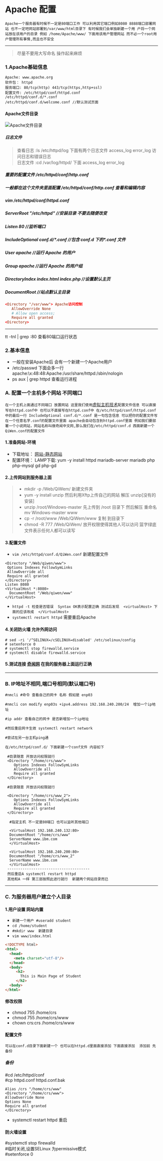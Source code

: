 Apache 配置
==== 
`Apache一个服务器有时候不一定是80端口工作 可以利用其它端口例如8080 8888端口部署网站 也不一定吧网站部署到/var/www/html目录下 有时候我们会单独新建一个用
户将一个网站放在该用户的目录 例如 /home/Apache/www/ 下面用该用户管理网站 而不必一个root用户管理所有事情,而且也不安全`

----
>尽量不要用大写命名 操作起来麻烦 
### 1.Apache基础信息
```shell
Apache: www.apache.org 
软件包： httpd 
服务端口: 80/tcp(http) 443/tcp(https,http+ssl) 
配置文件: /etc/httpd/conf/httpd.conf 
/etc/httpd/conf.d/*.conf 
/etc/httpd/conf.d/welcome.conf //默认测试页面
```
#### Apache文件目录
![Apache文件目录](/Image/ApacheDirectionary.png)
##### 日志文件
> 查看日志  :ls /etc/httpd/log  下面有两个日志文件 access_log error_log 访问日志和错误日志  
> 日志文件  :cd /var/log/httpd/ 下面 access_log error_log
##### 重要的配置文件 /etc/httpd/conf/http.conf
##### 一般都在这个文件夹里面配置 /etc/httpd/conf/http.conf 查看和编辑内容
#####  vim /etc/httpd/conf/httpd.conf
##### ServerRoot "/etc/httpd" //安装目录  不要去随便改变
##### Listen 80 //监听端口 
##### IncludeOptional conf.d/\*.conf //包含 conf.d 下的*.conf 文件 
##### User apache //运行 Apache 的用户 
##### Group apache //运行 Apache 的用户组 
##### DirectoryIndex index.html index.php //设置默认主页 
##### DocumentRoot //站点默认主目录
```conf
<Directory "/var/www"> Apache访问控制
   AllowOverride None
   # Allow open access;
   Require all granted
<Directory>
```   
----
tt -tnl | grep :80 查看80端口运行状态
### 2.基本信息
* 一般在安装Apache后 会有一个新建一个Apache用户 
* /etc/passwd 下面会多一行 apache:\x:48:48:Apache:/usr/share/httpd:/sbin/nologin
* ps aux | grep httpd 查看运行进程
### A. 配置一个主机多个网站 不同端口
`在一个主机上面通过不同端口 放置网站 这里我们使用`[虚拟主机技术](https://baike.baidu.com/item/%E8%99%9A%E6%8B%9F%E4%B8%BB%E6%9C%BA/208420)`配置文件信息 可以直接写在httpd.conf中 也可以不直接写在httpd.conf中 在/etc/httpd/conf/httpd.conf 中的最后一行 IncludeOptional conf.d/*.conf 是一句包含信息 可以把你的配置文件写在一个任意名字.conf的配置文件里面 apache会自动包含到httpd.conf里面 例如我们要部署一个小说网站，网站名称叫做奇闻中文网,那么我们在/etc/httpd/conf.d 西面新建一个 QiWen.conf的配置文件`
#### 1.准备网站-环境  
* 下载地址： [网站-静态网站](https://codeload.github.com/kickgod/Windows/zip/master)
* 配置环境： LAMP下载: yum -y install httpd mariadb-server mariadb php php-mysql gd php-gd 
#### 2.上传网站到服务器上面 
> * mkdir -p  /Web/QiWem/ 新建文件夹
> * yum -y install unzip 然后利用Xftp上传自己的网站  解压 unzip[没有的安装] 
> * unzip /root/Windows-master 先上传到 /root 目录下  然后解压 重命名  mv Windows-master www
> * cp -r /root/www  /Web/QiWem/www 复制 到目录下
> * chmod -R 777 /Web/QiWem/ 放开权限使得其他人可以访问   篮字绿底文件表示任何人都可以读写
#### 3.配置文件
* `vim /etc/httpd/conf.d/QiWen.conf` 新建配置文件
``` shell
<Directory "/Web/qiwen/www">
 Options Indexes FollowSymLinks
 AllowOverride all
 Require all granted
</Directory>
Listen 8080
<VirtualHost *:8080>
  DocumentRoot "/Web/qiwen/www"
</VirtualHost> 

```
* `httpd -t 检查是否错误  Syntax OK表示配置正确 测试后发现  <virtualHost> 下面的应该改成  </VirtualHost>`
* `systemctl restart httpd` 需要重启Apache
#### 4.关闭防火墙 允许外网访问
```shell
# sed -ri '/^SELINUX=/cSELINUX=disabled' /etc/selinux/config 
# setenforce 0 
# systemctl stop firewalld.service  
# systemctl disable firewalld.service 
```
#### 5.测试连接  [奇闻网](http://39.108.83.255:8080/) 在我的服务器上面运行正确
-----
### B. IP地址不相同,端口号相同(默认端口号)
```
#nmcli #命令 查看自己的网卡 名称 假如是 enp03

#nmcli con modify enp03s +ipv4.address 192.168.240.200/24  增加一个ip地址 

#ip addr 查看自己的网卡 是否新增加一个ip地址

#然后重启网卡生效 systemctl restart network 

#尝试在另一台主机ping通

在/etc/httpd/conf.d/ 下面新建一个conf文件 内容如下

 #目录随意 开放访问权限就行 
 <Directory "/home/crs/www">  
    Options Indexes FollowSymLinks
    AllowOverride all 
    Require all granted   
 </Directory> 
 
 #目录随意 开放访问权限就行
 
 <Directory "/home/crs/www_2">  
    Options Indexes FollowSymLinks 
    AllowOverride all 
    Require all granted   
 </Directory>
 
  #指定主机 不一定是80端口 也可以监听其他端口
 
  <VirtualHost 192.168.240.132:80> 
  DocumentRoot "/home/crs/www"  
  ServerName www.ibm.com   
  </VirtualHost>   
  
  <VirtualHost 192.168.240.200:80>  
  DocumentRoot "/home/crs/www_2" 
  ServerName www.ibm.com   
  </VirtualHost> 
 --------------------------------------
 然后重启A systemctl restart httpd
 其他和A 一样 第三部按照此进行就行  新建两个网站目录而已
```
-----
### C. 为服务器用户建立个人目录 
#### 1.用户设置 网站内置
*  `新建一个用户 #useradd student`
*  `cd /home/student`
* `#mkdir www  新建目录`
*  `vim www/index.html`   
```html
<!DOCTYPE html>
<html>
  <head>
    <meta charset="utf-8"/>
  </head>
  <body>
     <h2>
       This is Main Page of Student
     </h2>
  <body>
</html>
```
#### 修改权限
* chmod 755 /home/crs 
* chmod 755 /home/crs/www 
* chown crs:crs /home/crs/www
#### 配置文件
 `可以在conf.d目录下面新建一个 也可以在httpd.d里面直接添加 下面直接添加  添加前 先备份`
 ##### 备份
 #cd  /etc/httpd/conf  
 #cp httpd.conf  httpd.conf.bak  
 ``` text
Alias /crs "/home/crs/www"  
<Directory "/home/crs/www">  
 AllowOverride None 
 Options None 
 Require all granted 
</Directory>
 ```
 * systemctl restart httpd 重启
#### 防火墙设置
#systemctl stop firewalld  
#临时关闭,设置SELinux 为permissive模式  
#setenforce 0  
 
















